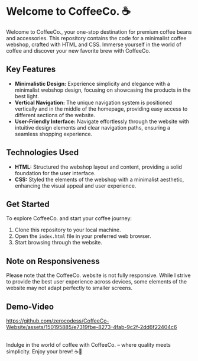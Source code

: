 # Welcome to CoffeeCo. ☕️

Welcome to CoffeeCo., your one-stop destination for premium coffee beans and accessories. This repository contains the code for a minimalist coffee webshop, crafted with HTML and CSS. Immerse yourself in the world of coffee and discover your new favorite brew with CoffeeCo.

## Key Features

- **Minimalistic Design:** Experience simplicity and elegance with a minimalist webshop design, focusing on showcasing the products in the best light.
- **Vertical Navigation:** The unique navigation system is positioned vertically and in the middle of the homepage, providing easy access to different sections of the website.
- **User-Friendly Interface:** Navigate effortlessly through the website with intuitive design elements and clear navigation paths, ensuring a seamless shopping experience.

## Technologies Used

- **HTML:** Structured the webshop layout and content, providing a solid foundation for the user interface.
- **CSS:** Styled the elements of the webshop with a minimalist aesthetic, enhancing the visual appeal and user experience.

## Get Started

To explore CoffeeCo. and start your coffee journey:

1. Clone this repository to your local machine.
2. Open the `index.html` file in your preferred web browser.
3. Start browsing through the website.

## Note on Responsiveness

Please note that the CoffeeCo. website is not fully responsive. While I strive to provide the best user experience across devices, some elements of the website may not adapt perfectly to smaller screens.

## Demo-Video

https://github.com/zerocodess/CoffeeCo-Website/assets/150195885/e7319fbe-8273-4fab-9c2f-2dd6f22404c6

<br>
Indulge in the world of coffee with CoffeeCo. – where quality meets simplicity. Enjoy your brew! ☕️🌿
